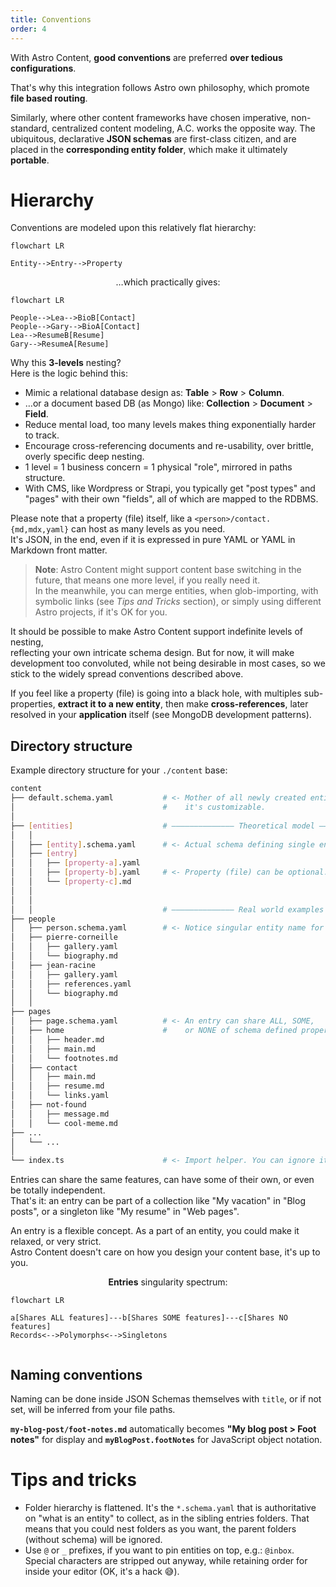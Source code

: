 ```yaml
---
title: Conventions
order: 4
---
```


With Astro Content, **good conventions** are preferred **over tedious configurations**.

That's why this integration follows Astro own philosophy, which
promote **file based routing**.

Similarly, where other content frameworks have chosen imperative, non-standard, centralized content modeling, A.C. works the opposite way.
The ubiquitous, declarative **JSON schemas** are first-class citizen, and are
placed in the **corresponding entity folder**, which make it ultimately **portable**.

# Hierarchy

Conventions are modeled upon this relatively flat hierarchy:

```mermaid
flowchart LR

Entity-->Entry-->Property
```

<div align="center">

…which practically gives:

</div>

```mermaid
flowchart LR

People-->Lea-->BioB[Contact]
People-->Gary-->BioA[Contact]
Lea-->ResumeB[Resume]
Gary-->ResumeA[Resume]
```

Why this <strong>3-levels</strong> nesting?  
Here is the logic behind this:

- Mimic a relational database design as: **Table** > **Row** > **Column**.
- …or a document based DB (as Mongo) like: **Collection** > **Document** > **Field**.
- Reduce mental load, too many levels makes thing exponentially harder to track.
- Encourage cross-referencing documents and re-usability, over brittle, overly specific deep nesting.
- 1 level = 1 business concern = 1 physical "role", mirrored in paths structure.
- With CMS, like Wordpress or Strapi, you typically get "post types" and "pages" with their own "fields", all of which are mapped to the RDBMS.

Please note that a property (file) itself, like a `<person>/contact.{md,mdx,yaml}` can host as many levels as you need.  
It's JSON, in the end, even if it is expressed in pure YAML or YAML in Markdown front matter.

> **Note**: Astro Content might support content base switching in the future, that means one more level, if you really need it.  
> In the meanwhile, you can merge entities, when glob-importing, with symbolic links (see _Tips and Tricks_ section),
> or simply using different Astro projects, if it's OK for you.

It should be possible to make Astro Content support indefinite levels of nesting,  
reflecting your own intricate schema design. But for now, it will make development too convoluted, while not being desirable in most cases,
so we stick to the widely spread conventions described above.

If you feel like a property (file) is going into a black hole, with multiples sub-properties, **extract it to a new entity**, then make **cross-references**, later resolved in your **application** itself (see MongoDB development patterns).

## Directory structure

Example directory structure for your `./content` base:

```sh
content
├── default.schema.yaml           # <- Mother of all newly created entities,
│                                 #    it's customizable.
│
├── [entities]                    # —————————————— Theoretical model ———————————
│   │
│   ├── [entity].schema.yaml      # <- Actual schema defining single entries.
│   ├── [entry]
│   │   ├── [property-a].yaml
│   │   ├── [property-b].yaml     # <- Property (file) can be optional.
│   │   └── [property-c].md
│   │
│   │
│   │                             # —————————————— Real world examples —————————
├── people
│   ├── person.schema.yaml        # <- Notice singular entity name for schema.
│   ├── pierre-corneille
│   │   ├── gallery.yaml
│   │   └── biography.md
│   ├── jean-racine
│   │   ├── gallery.yaml
│   │   ├── references.yaml
│   │   └── biography.md
│   │
├── pages
│   ├── page.schema.yaml          # <- An entry can share ALL, SOME,
│   ├── home                      #    or NONE of schema defined properties,
│   │   ├── header.md
│   │   ├── main.md
│   │   └── footnotes.md
│   ├── contact
│   │   ├── main.md
│   │   ├── resume.md
│   │   └── links.yaml
│   ├── not-found
│   │   ├── message.md
│   │   └── cool-meme.md
├── ...
│   └── ...
│
└── index.ts                      # <- Import helper. You can ignore it.
```

Entries can share the same features, can have some of their own, or even be totally independent.  
That's it: an entry can be part of a collection like "My vacation" in "Blog posts", or a singleton like "My resume" in "Web pages".

An entry is a flexible concept. As a part of an entity, you could make it relaxed, or very strict.  
Astro Content doesn't care on how you design your content base, it's up to you.

<div align="center">

**Entries** singularity spectrum:

</div>

```mermaid
flowchart LR

a[Shares ALL features]---b[Shares SOME features]---c[Shares NO features]
Records<-->Polymorphs<-->Singletons


```

## Naming conventions

Naming can be done inside JSON Schemas themselves with `title`, or if not set, will be inferred from your file paths.

**`my-blog-post/foot-notes.md`** automatically becomes **"My blog post > Foot notes"** for display and **`myBlogPost.footNotes`** for JavaScript object notation.

# Tips and tricks

<!-- Not working (Vite / Astro glob difference issue) -->
<!-- - Symbolic links are working, useful for gathering markdown from relative folder in the same mono-repo., for example here, in [`docs` content](https://github.com/JulianCataldo/astro-content/tree/master/docs/content). -->

- Folder hierarchy is flattened. It's the `*.schema.yaml` that is authoritative on "what is an entity" to collect, as in the sibling entries folders. That means that you could nest folders as you want, the parent folders (without schema) will be ignored.
- Use `@` or `_` prefixes, if you want to pin entities on top, e.g.: `@inbox`.  
  Special characters are stripped out anyway, while retaining order for inside your editor (OK, it's a hack 😅).

<!-- Some of these tips here are experiments, or found by accident. They might explode in your hands. It's an alpha version after all 🤫. -->

